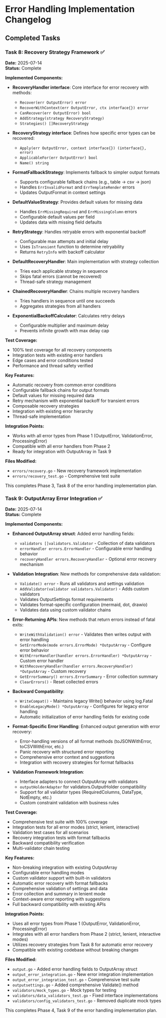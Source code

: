 # Error Handling Implementation Changelog

## Completed Tasks

### Task 8: Recovery Strategy Framework ✅
**Date:** 2025-07-14  
**Status:** Complete  

**Implemented Components:**
- **RecoveryHandler interface**: Core interface for error recovery with methods:
  - `Recover(err OutputError) error`
  - `RecoverWithContext(err OutputError, ctx interface{}) error` 
  - `CanRecover(err OutputError) bool`
  - `AddStrategy(strategy RecoveryStrategy)`
  - `Strategies() []RecoveryStrategy`

- **RecoveryStrategy interface**: Defines how specific error types can be recovered:
  - `Apply(err OutputError, context interface{}) (interface{}, error)`
  - `ApplicableFor(err OutputError) bool`
  - `Name() string`

- **FormatFallbackStrategy**: Implements fallback to simpler output formats
  - Supports configurable fallback chains (e.g., table → csv → json)
  - Handles `ErrInvalidFormat` and `ErrTemplateRender` errors
  - Updates OutputFormat in context settings

- **DefaultValueStrategy**: Provides default values for missing data
  - Handles `ErrMissingRequired` and `ErrMissingColumn` errors
  - Configurable default values per field
  - Updates data with missing field defaults

- **RetryStrategy**: Handles retryable errors with exponential backoff
  - Configurable max attempts and initial delay
  - Uses `IsTransient` function to determine retryability
  - Returns `RetryInfo` with backoff calculator

- **DefaultRecoveryHandler**: Main implementation with strategy collection
  - Tries each applicable strategy in sequence
  - Skips fatal errors (cannot be recovered)
  - Thread-safe strategy management

- **ChainedRecoveryHandler**: Chains multiple recovery handlers
  - Tries handlers in sequence until one succeeds
  - Aggregates strategies from all handlers

- **ExponentialBackoffCalculator**: Calculates retry delays
  - Configurable multiplier and maximum delay
  - Prevents infinite growth with max delay cap

**Test Coverage:**
- 100% test coverage for all recovery components
- Integration tests with existing error handlers
- Edge cases and error conditions tested
- Performance and thread safety verified

**Key Features:**
- Automatic recovery from common error conditions
- Configurable fallback chains for output formats
- Default values for missing required data
- Retry mechanism with exponential backoff for transient errors
- Composable recovery strategies
- Integration with existing error hierarchy
- Thread-safe implementation

**Integration Points:**
- Works with all error types from Phase 1 (OutputError, ValidationError, ProcessingError)
- Compatible with all error handlers from Phase 2
- Ready for integration with OutputArray in Task 9

**Files Modified:**
- `errors/recovery.go` - New recovery framework implementation
- `errors/recovery_test.go` - Comprehensive test suite

This completes Phase 3, Task 8 of the error handling implementation plan.

### Task 9: OutputArray Error Integration ✅
**Date:** 2025-07-14  
**Status:** Complete  

**Implemented Components:**
- **Enhanced OutputArray struct**: Added error handling fields:
  - `validators []validators.Validator` - Collection of data validators
  - `errorHandler errors.ErrorHandler` - Configurable error handling behavior
  - `recoveryHandler errors.RecoveryHandler` - Optional error recovery mechanism

- **Validation Integration**: New methods for comprehensive data validation:
  - `Validate() error` - Runs all validators and settings validation
  - `AddValidator(validator validators.Validator)` - Adds custom validators
  - Validates OutputSettings format requirements
  - Validates format-specific configuration (mermaid, dot, drawio)
  - Validates data using custom validator chains

- **Error-Returning APIs**: New methods that return errors instead of fatal exits:
  - `WriteWithValidation() error` - Validates then writes output with error handling
  - `SetErrorMode(mode errors.ErrorMode) *OutputArray` - Configure error behavior
  - `WithErrorHandler(handler errors.ErrorHandler) *OutputArray` - Custom error handler
  - `WithRecoveryHandler(handler errors.RecoveryHandler) *OutputArray` - Custom recovery
  - `GetErrorSummary() errors.ErrorSummary` - Error collection summary
  - `ClearErrors()` - Reset collected errors

- **Backward Compatibility**: 
  - `WriteCompat()` - Maintains legacy Write() behavior using log.Fatal
  - `EnableLegacyMode() *OutputArray` - Configures for legacy error handling
  - Automatic initialization of error handling fields for existing code

- **Format-Specific Error Handling**: Enhanced output generation with error recovery:
  - Error-handling versions of all format methods (toJSONWithError, toCSVWithError, etc.)
  - Panic recovery with structured error reporting
  - Comprehensive error context and suggestions
  - Integration with recovery strategies for format fallbacks

- **Validation Framework Integration**:
  - Interface adapters to connect OutputArray with validators
  - `outputHolderAdapter` for validators.OutputHolder compatibility
  - Support for all validator types (RequiredColumns, DataType, NotEmpty, etc.)
  - Custom constraint validation with business rules

**Test Coverage:**
- Comprehensive test suite with 100% coverage
- Integration tests for all error modes (strict, lenient, interactive)
- Validation test cases for all scenarios
- Recovery integration tests with format fallbacks
- Backward compatibility verification
- Multi-validator chain testing

**Key Features:**
- Non-breaking integration with existing OutputArray
- Configurable error handling modes
- Custom validator support with built-in validators
- Automatic error recovery with format fallbacks
- Comprehensive validation of settings and data
- Error collection and summary in lenient mode
- Context-aware error reporting with suggestions
- Full backward compatibility with existing APIs

**Integration Points:**
- Uses all error types from Phase 1 (OutputError, ValidationError, ProcessingError)
- Integrates with all error handlers from Phase 2 (strict, lenient, interactive modes)
- Utilizes recovery strategies from Task 8 for automatic error recovery
- Compatible with existing codebase without breaking changes

**Files Modified:**
- `output.go` - Added error handling fields to OutputArray struct
- `output_error_integration.go` - New error integration implementation
- `output_error_integration_test.go` - Comprehensive test suite  
- `outputsettings.go` - Added comprehensive Validate() method
- `validators/mock_types.go` - Mock types for testing
- `validators/data_validators_test.go` - Fixed interface implementations
- `validators/config_validators_test.go` - Removed duplicate mock types

This completes Phase 4, Task 9 of the error handling implementation plan.